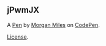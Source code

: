 jPwmJX
------


A [Pen](http://codepen.io/moromiles/pen/jPwmJX) by [Morgan Miles](http://codepen.io/moromiles) on [CodePen](http://codepen.io/).

[License](http://codepen.io/moromiles/pen/jPwmJX/license).